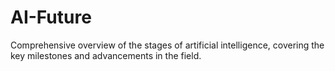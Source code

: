# AI-Future
Comprehensive overview of the stages of artificial intelligence, covering the key milestones and advancements in the field. 
